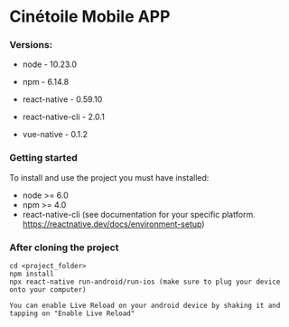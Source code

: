 # Cinétoile Mobile APP

### Versions:

* node - 10.23.0

* npm - 6.14.8

* react-native - 0.59.10

* react-native-cli - 2.0.1

* vue-native - 0.1.2


### Getting started

To install and use the project you must have installed:

* node >= 6.0
* npm >= 4.0
* react-native-cli (see documentation for your specific platform. https://reactnative.dev/docs/environment-setup)


### After cloning the project

    cd <project_folder>
    npm install
    npx react-native run-android/run-ios (make sure to plug your device onto your computer)

    You can enable Live Reload on your android device by shaking it and tapping on "Enable Live Reload"

    
